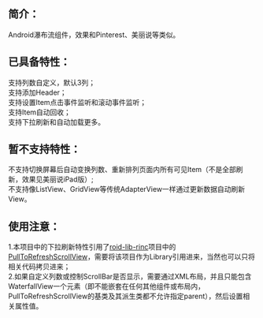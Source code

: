 <h2>简介：</h2>
Android瀑布流组件，效果和Pinterest、美丽说等类似。<BR/>

<h2>已具备特性：</h2>
支持列数自定义，默认3列；<BR/>
支持添加Header；<BR/>
支持设置Item点击事件监听和滚动事件监听；<BR/>
支持Item自动回收；<BR/>
支持下拉刷新和自动加载更多。<BR/>

<h2>暂不支持特性：</h2>
不支持切换屏幕后自动变换列数、重新排列页面内所有可见Item（不是全部刷新，效果见美丽说iPad版）;<BR/>
不支持像ListView、GridView等传统AdapterView一样通过更新数据自动刷新View。<BR/>

<h2>使用注意：</h2>
1.本项目中的下拉刷新特性引用了<a target="_blank" href="https://github.com/RincLiu/roid-lib-rinc">roid-lib-rinc</a>项目中的<a target="_blank" href="https://github.com/RincLiu/roid-lib-rinc/blob/master/src/com/rincliu/library/widget/view/pulltorefresh/PullToRefreshScrollView.java">PullToRefreshScrollView</a>，需要将该项目作为Library引用进来，当然也可以只将相关代码拷贝进来；<BR/>
2.如果自定义列数或控制ScrollBar是否显示，需要通过XML布局，并且只能包含WaterfallView一个元素（即不能嵌套在任何其他组件或布局内，PullToRefreshScrollView的基类及其派生类都不允许指定parent），然后设置相关属性值。<BR/>
